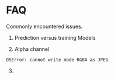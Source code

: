 # FAQ

Commonly encountered issues.

1. Prediction versus training Models

2. Alpha channel

```
OSError: cannot write mode RGBA as JPEG
```

3. 

